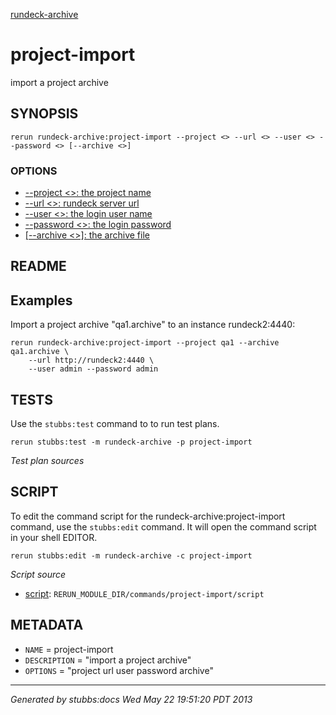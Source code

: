 [rundeck-archive](../../index.html)
# project-import 

import a project archive

## SYNOPSIS

    rerun rundeck-archive:project-import --project <> --url <> --user <> --password <> [--archive <>]

### OPTIONS

* [    --project <>: the project name](../../options/project/index.html)
* [    --url <>: rundeck server url](../../options/url/index.html)
* [    --user <>: the login user name](../../options/user/index.html)
* [    --password <>: the login password](../../options/password/index.html)
* [   [--archive <>]: the archive file](../../options/archive/index.html)

## README

Examples
--------

Import a project archive "qa1.archive" to an instance rundeck2:4440:

    rerun rundeck-archive:project-import --project qa1 --archive qa1.archive \
        --url http://rundeck2:4440 \
        --user admin --password admin 

## TESTS

Use the `stubbs:test` command to to run test plans.

    rerun stubbs:test -m rundeck-archive -p project-import

*Test plan sources*



## SCRIPT

To edit the command script for the rundeck-archive:project-import command, 
use the `stubbs:edit`
command. It will open the command script in your shell EDITOR.

    rerun stubbs:edit -m rundeck-archive -c project-import

*Script source*

* [script](script.html): `RERUN_MODULE_DIR/commands/project-import/script`

## METADATA

* `NAME` = project-import
* `DESCRIPTION` = "import a project archive"
* `OPTIONS` = "project url user password archive"

----

*Generated by stubbs:docs Wed May 22 19:51:20 PDT 2013*

